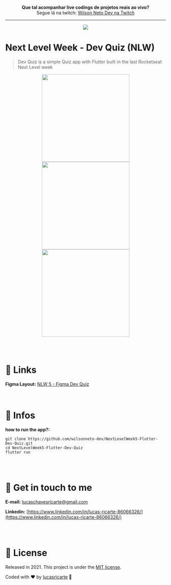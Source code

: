 <p align="center">
  <b>Que tal acompanhar live codings de projetos reais ao vivo?</b><br />
  Segue lá na twitch: <a target="_blank" href="https://www.twitch.tv/wilsonnetodev">Wilson Neto Dev na Twitch</a><br />
</p>

<hr />

<p align="center">
  <img src="/.github/cover.png"/>
</p>

# Next Level Week - Dev Quiz (NLW)

> Dev Quiz is a simple Quiz app with Flutter built in the last Rocketseat Next Level week

<p align="center">
  <img align="center" src="/.github/screen-01.jpg" width="275" border="0">
  <img align="center" src="/.github/screen-02.jpg" width="275" border="0">
  <img align="center" src="/.github/screen-03.jpg" width="275" border="0">
</p>

<br /> <br />
# 🔗 Links

**Figma Layout:** <a target="_blank" href="https://www.figma.com/file/dKcKSGjENpxB0Rr45tEFTB/DevQuiz-Copy">NLW 5 - Figma Dev Quiz</a><br />
<br /> <br />

# 📘 Infos

**how to run the app?:** 

```
git clone https://github.com/wilsonneto-dev/NextLevelWeek5-Flutter-Dev-Quiz.git
cd NextLevelWeek5-Flutter-Dev-Quiz
flutter run
```

<br /> <br />
# :postbox: Get in touch to me

**E-mail:** lucaschavesricarte@gmail.com

**Linkedin:** [https://www.linkedin.com/in/lucas-ricarte-86066326/](https://www.linkedin.com/in/lucas-ricarte-86066326/)

<br /> <br />
# :closed_book: License

Released in 2021.
This project is under the [MIT license](https://opensource.org/licenses/MIT).

Coded with :heart: by [lucasricarte](https://github.com/lucaswavii) 🚀
